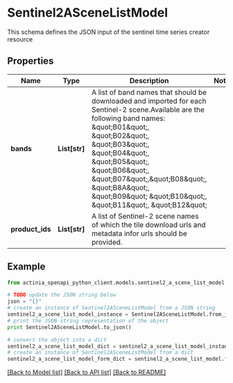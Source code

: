 # Sentinel2ASceneListModel

This schema defines the JSON input of the sentinel time series creator resource

## Properties
Name | Type | Description | Notes
------------ | ------------- | ------------- | -------------
**bands** | **List[str]** | A list of band names that should be downloaded and imported for each Sentinel-2 scene.Available are the following band names: \&quot;B01\&quot;, \&quot;B02\&quot;, \&quot;B03\&quot;, \&quot;B04\&quot;, \&quot;B05\&quot;, \&quot;B06\&quot;, \&quot;B07\&quot;,\&quot;B08\&quot;, \&quot;B8A\&quot;, \&quot;B09\&quot; \&quot;B10\&quot;, \&quot;B11\&quot;, \&quot;B12\&quot; | 
**product_ids** | **List[str]** | A list of Sentinel-2 scene names of which the tile download urls and metadata infor urls should be provided. | 

## Example

```python
from actinia_openapi_python_client.models.sentinel2_a_scene_list_model import Sentinel2ASceneListModel

# TODO update the JSON string below
json = "{}"
# create an instance of Sentinel2ASceneListModel from a JSON string
sentinel2_a_scene_list_model_instance = Sentinel2ASceneListModel.from_json(json)
# print the JSON string representation of the object
print Sentinel2ASceneListModel.to_json()

# convert the object into a dict
sentinel2_a_scene_list_model_dict = sentinel2_a_scene_list_model_instance.to_dict()
# create an instance of Sentinel2ASceneListModel from a dict
sentinel2_a_scene_list_model_form_dict = sentinel2_a_scene_list_model.from_dict(sentinel2_a_scene_list_model_dict)
```
[[Back to Model list]](../README.md#documentation-for-models) [[Back to API list]](../README.md#documentation-for-api-endpoints) [[Back to README]](../README.md)


